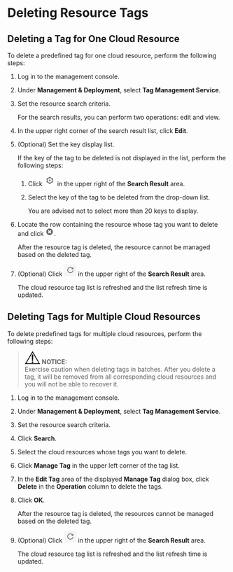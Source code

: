 # Deleting Resource Tags<a name="EN-US_TOPIC_0141727122"></a>

## Deleting a Tag for One Cloud Resource<a name="section34399169111135"></a>

To delete a predefined tag for one cloud resource, perform the following steps:

1.  Log in to the management console.
2.  Under  **Management & Deployment**, select  **Tag Management Service**.
3.  Set the resource search criteria.

    For the search results, you can perform two operations: edit and view.

4.  In the upper right corner of the search result list, click  **Edit**.
5.  \(Optional\) Set the key display list.

    If the key of the tag to be deleted is not displayed in the list, perform the following steps:

    1.  Click  ![](figures/icon-image.png)  in the upper right of the  **Search Result**  area.
    2.  Select the key of the tag to be deleted from the drop-down list.

        You are advised not to select more than 20 keys to display.

6.  Locate the row containing the resource whose tag you want to delete and click  ![](figures/delete.png).

    After the resource tag is deleted, the resource cannot be managed based on the deleted tag.

7.  \(Optional\) Click  ![](figures/renew-2.png)  in the upper right of the  **Search Result**  area.

    The cloud resource tag list is refreshed and the list refresh time is updated.


## Deleting Tags for Multiple Cloud Resources<a name="section35202115111142"></a>

To delete predefined tags for multiple cloud resources, perform the following steps:

>![](public_sys-resources/icon-notice.gif) **NOTICE:**   
>Exercise caution when deleting tags in batches. After you delete a tag, it will be removed from all corresponding cloud resources and you will not be able to recover it.  

1.  Log in to the management console.
2.  Under  **Management & Deployment**, select  **Tag Management Service**.
3.  Set the resource search criteria.
4.  Click  **Search**.
5.  Select the cloud resources whose tags you want to delete.
6.  Click  **Manage Tag**  in the upper left corner of the tag list.
7.  In the  **Edit Tag**  area of the displayed  **Manage Tag**  dialog box, click  **Delete**  in the  **Operation**  column to delete the tags.
8.  Click  **OK**.

    After the resource tag is deleted, the resources cannot be managed based on the deleted tag.

9.  \(Optional\) Click  ![](figures/renew-3.png)  in the upper right of the  **Search Result**  area.

    The cloud resource tag list is refreshed and the list refresh time is updated.


